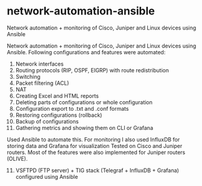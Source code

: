 # network-automation-ansible
Network automation + monitoring of Cisco, Juniper and Linux devices using Ansible

Network automation + monitoring of Cisco, Juniper and Linux devices using Ansible.
Following configurations and features were automated:
1. Network interfaces
2. Routing protocols (RIP, OSPF, EIGRP) with route redistribution
3. Switching
3. Packet filtering (ACL)
4. NAT 
5. Creating Excel and HTML reports
6. Deleting parts of configurations or whole configuration
7. Configuration export to .txt and .conf formats
8. Restoring configurations (rollback)
9. Backup of configurations
10. Gathering metrics and showing them on CLI or Grafana

Used Ansible to automate this. For monitoring I also used InfluxDB for storing data and Grafana for visualization
Tested on Cisco and Juniper routers. Most of the features were also implemented for Juniper routers (OLIVE).

11. VSFTPD (FTP server) + TIG stack (Telegraf + InfluxDB + Grafana) configured using Ansible

